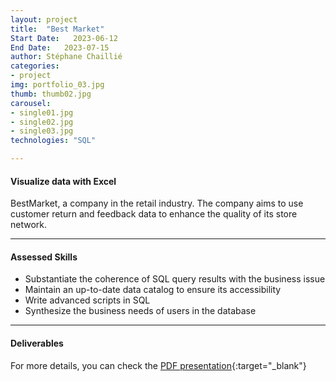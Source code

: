 ```yaml
---
layout: project
title:  "Best Market"
Start Date:   2023-06-12
End Date:   2023-07-15
author: Stéphane Chaillié
categories:
- project
img: portfolio_03.jpg
thumb: thumb02.jpg
carousel:
- single01.jpg
- single02.jpg
- single03.jpg
technologies: "SQL"

---
```

#### Visualize data with Excel
BestMarket, a company in the retail industry. The company aims to use customer return and feedback data to enhance the quality of its store network.


---
#### Assessed Skills
- Substantiate the coherence of SQL query results with the business issue
- Maintain an up-to-date data catalog to ensure its accessibility
- Write advanced scripts in SQL
- Synthesize the business needs of users in the database

---
####  Deliverables
For more details, you can check the [PDF presentation](https://stefch86.github.io/solid-jekyll-BIA/assets/Chaillie_Stephane_2_visualisations_042023.pdf){:target="_blank"}
